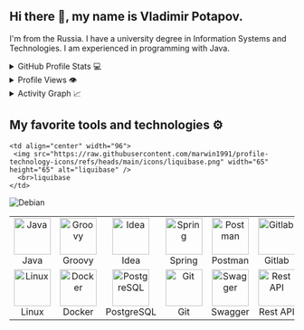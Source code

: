 ## Hi there 👋, my name is Vladimir Potapov.
I'm from the Russia.
I have a university degree in Information Systems and Technologies. I am experienced in programming with Java.



<details>
  <summary>GitHub Profile Stats 💻</summary>
  <br/>
<a href="https://github.com/vlj2007?tab=repositories">
  <img align="center" src="https://github-readme-stats.vercel.app/api?username=vlj2007&show=reviews,discussions_started,discussions_answered,prs_merged,prs_merged_percentage&show_icons=true&theme=transparent&bg_color=00000000" height="300px" />
</a>
<a href="https://github.com/vlj2007?tab=repositories">
  <img align="center" src="https://github-readme-stats.vercel.app/api/top-langs?username=vlj2007&layout=donut&langs_count=8&card_width=320&size_weight=0.5&count_weight=0.5&show_icons=true&theme=transparent&bg_color=00000000" height="300px"/>
</a>
 <br/>
</details>



<details>
  <summary>Profile Views 👁️</summary>
  <br/>
  <img src="https://komarev.com/ghpvc/?username=vlj2007&label=Profile%20views&style=flat-square&abbreviated=true" alt="vlj2007" />
</details>



<details>
  <summary>Activity Graph 📈</summary>
  <br/>

[![Ashutosh's github activity graph](https://github-readme-activity-graph.vercel.app/graph?username=vlj2007&bg_color=ffffff&color=000000&line=04e61b&point=403d3d&area=true&hide_border=true)](https://github.com/vlj2007/github-readme-activity-graph)

</details>



## My favorite tools and technologies ⚙️



<table>
  <tr>
    <td align="center" width="96">
     <img src="https://skillicons.dev/icons?i=java&theme=light" width="65" height="65" alt="Java" />
      <br>Java
    </td>
    <td align="center" width="96">
     <img src="https://raw.githubusercontent.com/marwin1991/profile-technology-icons/refs/heads/main/icons/groovy.png" width="65" height="65" alt="Groovy" />
      <br>Groovy
    </td>
    <td align="center" width="96">
     <img src="https://skillicons.dev/icons?i=idea&theme=light" width="65" height="65" alt="Idea" />
      <br>Idea
    </td>
    <td align="center" width="96">
     <img src="https://skillicons.dev/icons?i=spring&theme=light" width="65" height="65" alt="Spring" />
      <br>Spring
    </td>
    <td align="center" width="96">
     <img src="https://skillicons.dev/icons?i=postman&theme=light" width="65" height="65" alt="Postman" />
      <br>Postman 
    </td>
    <td align="center" width="96">
        <img src="https://skillicons.dev/icons?i=gitlab&theme=light" width="65" height="65" alt="Gitlab" />
      <br>Gitlab
    </td>
    <td align="center" width="96">
        <img src="https://techstack-generator.vercel.app/github-icon.svg" width="65" height="65" alt="GitHub" />
      <br>Github
    </td>
    <td align="center" width="96">
     <img src="https://skillicons.dev/icons?i=maven&theme=light" width="65" height="65" alt="Maven" />
      <br>Maven
    </td>

    <td align="center" width="96">
     <img src="https://raw.githubusercontent.com/marwin1991/profile-technology-icons/refs/heads/main/icons/liquibase.png" width="65" height="65" alt="liquibase" />
      <br>liquibase
    </td>


    
    
    
   
  </tr>
  <tr>
   <td align="center" width="96">
     <img src="https://skillicons.dev/icons?i=linux&theme=light" width="65" height="65" alt="Linux" />
      <br>Linux
  </td>
  <td align="center" width="96">
    <img src="https://techstack-generator.vercel.app/docker-icon.svg" width="65" height="65" alt="Docker" />
    <br>Docker
  </td>
  <td align="center" width="96">
    <img src="https://skillicons.dev/icons?i=postgres&theme=light" width="65" height="65" alt="PostgreSQL" />
    <br>PostgreSQL
  </td>  
  <td align="center" width="96">
    <img src="https://skillicons.dev/icons?i=git" width="65" height="65" alt="Git" />
  <br>Git
  </td>
    <td align="center" width="96">
      <img src="https://raw.githubusercontent.com/marwin1991/profile-technology-icons/refs/heads/main/icons/swagger.png" width="65" height="65" alt="Swagger" />
      <br>Swagger
    </td>
    <td align="center" width="96">
        <img src="https://techstack-generator.vercel.app/restapi-icon.svg" width="65" height="65" alt="Rest API" />
      <br>Rest API
    </td>
    <td align="center" width="96">
        <img src="https://raw.githubusercontent.com/marwin1991/profile-technology-icons/refs/heads/main/icons/lombok.png" width="65" height="65" alt="lombok" />
      <br>lombok
    </td>

    
    

 </tr>

![Debian](https://img.shields.io/badge/Debian-D70A53?style=for-the-badge&logo=debian&logoColor=white)
 
</table>
